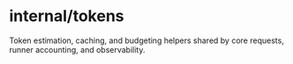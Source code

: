 # internal/tokens

Token estimation, caching, and budgeting helpers shared by core requests, runner accounting, and observability.
